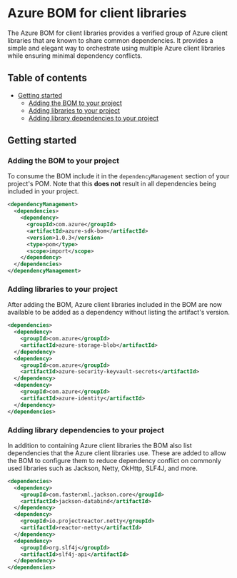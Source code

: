 # Azure BOM for client libraries
The Azure BOM for client libraries provides a verified group of Azure client libraries that are known to share common 
dependencies. It provides a simple and elegant way to orchestrate using multiple Azure client libraries while ensuring 
minimal dependency conflicts.

## Table of contents
- [Getting started](#getting-started)
  - [Adding the BOM to your project](#adding-the-bom-to-your-project)
  - [Adding libraries to your project](#adding-libraries-to-your-project)
  - [Adding library dependencies to your project](#adding-library-dependencies-to-your-project)

## Getting started

### Adding the BOM to your project

To consume the BOM include it in the `dependencyManagement` section of your project's POM. Note that this **does not**
result in all dependencies being included in your project.

```xml
<dependencyManagement>
  <dependencies>
    <dependency>
      <groupId>com.azure</groupId>
      <artifactId>azure-sdk-bom</artifactId>
      <version>1.0.3</version>
      <type>pom</type>
      <scope>import</scope>
    </dependency>
  </dependencies>
</dependencyManagement>
```

### Adding libraries to your project

After adding the BOM, Azure client libraries included in the BOM are now available to be added as a dependency without 
listing the artifact's version.

```xml
<dependencies>
  <dependency>
    <groupId>com.azure</groupId>
    <artifactId>azure-storage-blob</artifactId>
  </dependency>
  <dependency>
    <groupId>com.azure</groupId>
    <artifactId>azure-security-keyvault-secrets</artifactId>
  </dependency>
  <dependency>
    <groupId>com.azure</groupId>
    <artifactId>azure-identity</artifactId>
  </dependency>
</dependencies>
```

### Adding library dependencies to your project

In addition to containing Azure client libraries the BOM also list dependencies that the Azure client libraries use.
These are added to allow the BOM to configure them to reduce dependency conflict on commonly used libraries such as
Jackson, Netty, OkHttp, SLF4J, and more.

```xml
<dependencies>
  <dependency>
    <groupId>com.fasterxml.jackson.core</groupId>
    <artifactId>jackson-databind</artifactId>
  </dependency>
  <dependency>
    <groupId>io.projectreactor.netty</groupId>
    <artifactId>reactor-netty</artifactId>
  </dependency>
  <dependency>
    <groupId>org.slf4j</groupId>
    <artifactId>slf4j-api</artifactId>
  </dependency>
</dependencies>
```
